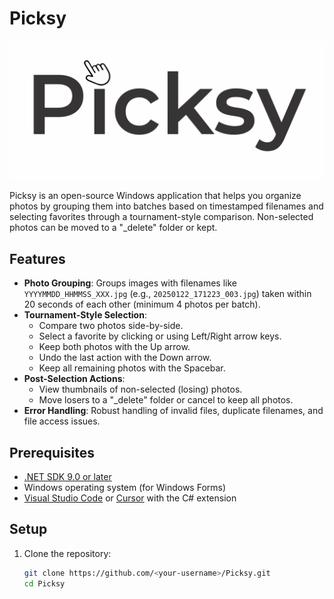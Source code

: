 # Picksy

![Picksy Logo](Resources/logo.png)

Picksy is an open-source Windows application that helps you organize photos by grouping them into batches based on timestamped filenames and selecting favorites through a tournament-style comparison. Non-selected photos can be moved to a "_delete" folder or kept.

## Features
- **Photo Grouping**: Groups images with filenames like `YYYYMMDD_HHMMSS_XXX.jpg` (e.g., `20250122_171223_003.jpg`) taken within 20 seconds of each other (minimum 4 photos per batch).
- **Tournament-Style Selection**:
  - Compare two photos side-by-side.
  - Select a favorite by clicking or using Left/Right arrow keys.
  - Keep both photos with the Up arrow.
  - Undo the last action with the Down arrow.
  - Keep all remaining photos with the Spacebar.
- **Post-Selection Actions**:
  - View thumbnails of non-selected (losing) photos.
  - Move losers to a "_delete" folder or cancel to keep all photos.
- **Error Handling**: Robust handling of invalid files, duplicate filenames, and file access issues.

## Prerequisites
- [.NET SDK 9.0 or later](https://dotnet.microsoft.com/download/dotnet/9.0)
- Windows operating system (for Windows Forms)
- [Visual Studio Code](https://code.visualstudio.com/) or [Cursor](https://www.cursor.com/) with the C# extension

## Setup
1. Clone the repository:
   ```bash
   git clone https://github.com/<your-username>/Picksy.git
   cd Picksy